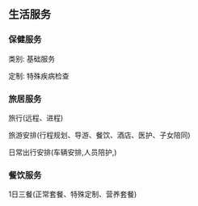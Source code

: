 ## 

## 生活服务

### 保健服务

类别: 基础服务

定制: 特殊疾病检查

### 旅居服务

旅行(远程、进程)


旅游安排(行程规划、导游、餐饮、酒店、医护、子女陪同)

日常出行安排(车辆安排,人员陪护,)

### 餐饮服务

1日三餐(正常套餐、特殊定制、营养套餐)

 
